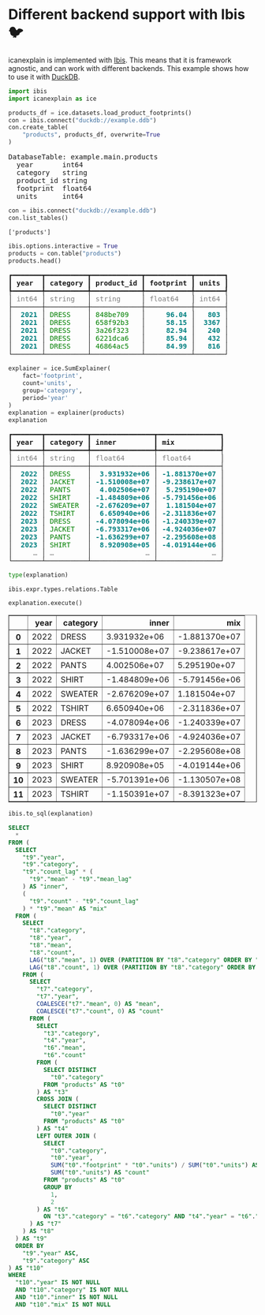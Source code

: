 # Different backend support with Ibis 🐦

icanexplain is implemented with [Ibis](https://github.com/ibis-project/ibis). This means that it is framework agnostic, and can work with different backends. This example shows how to use it with [DuckDB](https://duckdb.org/).


```python
import ibis
import icanexplain as ice

products_df = ice.datasets.load_product_footprints()
con = ibis.connect("duckdb://example.ddb")
con.create_table(
    "products", products_df, overwrite=True
)
```




<pre style="white-space:pre;overflow-x:auto;line-height:normal;font-family:Menlo,'DejaVu Sans Mono',consolas,'Courier New',monospace">DatabaseTable: example.main.products
  year       int64
  category   string
  product_id string
  footprint  float64
  units      int64
</pre>





```python
con = ibis.connect("duckdb://example.ddb")
con.list_tables()
```




    ['products']




```python
ibis.options.interactive = True
products = con.table("products")
products.head()
```




<pre style="white-space:pre;overflow-x:auto;line-height:normal;font-family:Menlo,'DejaVu Sans Mono',consolas,'Courier New',monospace">┏━━━━━━━┳━━━━━━━━━━┳━━━━━━━━━━━━┳━━━━━━━━━━━┳━━━━━━━┓
┃<span style="font-weight: bold"> year  </span>┃<span style="font-weight: bold"> category </span>┃<span style="font-weight: bold"> product_id </span>┃<span style="font-weight: bold"> footprint </span>┃<span style="font-weight: bold"> units </span>┃
┡━━━━━━━╇━━━━━━━━━━╇━━━━━━━━━━━━╇━━━━━━━━━━━╇━━━━━━━┩
│ <span style="color: #7f7f7f; text-decoration-color: #7f7f7f">int64</span> │ <span style="color: #7f7f7f; text-decoration-color: #7f7f7f">string</span>   │ <span style="color: #7f7f7f; text-decoration-color: #7f7f7f">string</span>     │ <span style="color: #7f7f7f; text-decoration-color: #7f7f7f">float64</span>   │ <span style="color: #7f7f7f; text-decoration-color: #7f7f7f">int64</span> │
├───────┼──────────┼────────────┼───────────┼───────┤
│  <span style="color: #008080; text-decoration-color: #008080; font-weight: bold">2021</span> │ <span style="color: #008000; text-decoration-color: #008000">DRESS   </span> │ <span style="color: #008000; text-decoration-color: #008000">848be709  </span> │     <span style="color: #008080; text-decoration-color: #008080; font-weight: bold">96.04</span> │   <span style="color: #008080; text-decoration-color: #008080; font-weight: bold">803</span> │
│  <span style="color: #008080; text-decoration-color: #008080; font-weight: bold">2021</span> │ <span style="color: #008000; text-decoration-color: #008000">DRESS   </span> │ <span style="color: #008000; text-decoration-color: #008000">658f92b3  </span> │     <span style="color: #008080; text-decoration-color: #008080; font-weight: bold">58.15</span> │  <span style="color: #008080; text-decoration-color: #008080; font-weight: bold">3367</span> │
│  <span style="color: #008080; text-decoration-color: #008080; font-weight: bold">2021</span> │ <span style="color: #008000; text-decoration-color: #008000">DRESS   </span> │ <span style="color: #008000; text-decoration-color: #008000">3a26f323  </span> │     <span style="color: #008080; text-decoration-color: #008080; font-weight: bold">82.94</span> │   <span style="color: #008080; text-decoration-color: #008080; font-weight: bold">240</span> │
│  <span style="color: #008080; text-decoration-color: #008080; font-weight: bold">2021</span> │ <span style="color: #008000; text-decoration-color: #008000">DRESS   </span> │ <span style="color: #008000; text-decoration-color: #008000">6221dca6  </span> │     <span style="color: #008080; text-decoration-color: #008080; font-weight: bold">85.94</span> │   <span style="color: #008080; text-decoration-color: #008080; font-weight: bold">432</span> │
│  <span style="color: #008080; text-decoration-color: #008080; font-weight: bold">2021</span> │ <span style="color: #008000; text-decoration-color: #008000">DRESS   </span> │ <span style="color: #008000; text-decoration-color: #008000">46864ac5  </span> │     <span style="color: #008080; text-decoration-color: #008080; font-weight: bold">84.99</span> │   <span style="color: #008080; text-decoration-color: #008080; font-weight: bold">816</span> │
└───────┴──────────┴────────────┴───────────┴───────┘
</pre>





```python
explainer = ice.SumExplainer(
    fact='footprint',
    count='units',
    group='category',
    period='year'
)
explanation = explainer(products)
explanation
```




<pre style="white-space:pre;overflow-x:auto;line-height:normal;font-family:Menlo,'DejaVu Sans Mono',consolas,'Courier New',monospace">┏━━━━━━━┳━━━━━━━━━━┳━━━━━━━━━━━━━━━┳━━━━━━━━━━━━━━━┓
┃<span style="font-weight: bold"> year  </span>┃<span style="font-weight: bold"> category </span>┃<span style="font-weight: bold"> inner         </span>┃<span style="font-weight: bold"> mix           </span>┃
┡━━━━━━━╇━━━━━━━━━━╇━━━━━━━━━━━━━━━╇━━━━━━━━━━━━━━━┩
│ <span style="color: #7f7f7f; text-decoration-color: #7f7f7f">int64</span> │ <span style="color: #7f7f7f; text-decoration-color: #7f7f7f">string</span>   │ <span style="color: #7f7f7f; text-decoration-color: #7f7f7f">float64</span>       │ <span style="color: #7f7f7f; text-decoration-color: #7f7f7f">float64</span>       │
├───────┼──────────┼───────────────┼───────────────┤
│  <span style="color: #008080; text-decoration-color: #008080; font-weight: bold">2022</span> │ <span style="color: #008000; text-decoration-color: #008000">DRESS   </span> │  <span style="color: #008080; text-decoration-color: #008080; font-weight: bold">3.931932e+06</span> │ <span style="color: #008080; text-decoration-color: #008080; font-weight: bold">-1.881370e+07</span> │
│  <span style="color: #008080; text-decoration-color: #008080; font-weight: bold">2022</span> │ <span style="color: #008000; text-decoration-color: #008000">JACKET  </span> │ <span style="color: #008080; text-decoration-color: #008080; font-weight: bold">-1.510008e+07</span> │ <span style="color: #008080; text-decoration-color: #008080; font-weight: bold">-9.238617e+07</span> │
│  <span style="color: #008080; text-decoration-color: #008080; font-weight: bold">2022</span> │ <span style="color: #008000; text-decoration-color: #008000">PANTS   </span> │  <span style="color: #008080; text-decoration-color: #008080; font-weight: bold">4.002506e+07</span> │  <span style="color: #008080; text-decoration-color: #008080; font-weight: bold">5.295190e+07</span> │
│  <span style="color: #008080; text-decoration-color: #008080; font-weight: bold">2022</span> │ <span style="color: #008000; text-decoration-color: #008000">SHIRT   </span> │ <span style="color: #008080; text-decoration-color: #008080; font-weight: bold">-1.484809e+06</span> │ <span style="color: #008080; text-decoration-color: #008080; font-weight: bold">-5.791456e+06</span> │
│  <span style="color: #008080; text-decoration-color: #008080; font-weight: bold">2022</span> │ <span style="color: #008000; text-decoration-color: #008000">SWEATER </span> │ <span style="color: #008080; text-decoration-color: #008080; font-weight: bold">-2.676209e+07</span> │  <span style="color: #008080; text-decoration-color: #008080; font-weight: bold">1.181504e+07</span> │
│  <span style="color: #008080; text-decoration-color: #008080; font-weight: bold">2022</span> │ <span style="color: #008000; text-decoration-color: #008000">TSHIRT  </span> │  <span style="color: #008080; text-decoration-color: #008080; font-weight: bold">6.650940e+06</span> │ <span style="color: #008080; text-decoration-color: #008080; font-weight: bold">-2.311836e+07</span> │
│  <span style="color: #008080; text-decoration-color: #008080; font-weight: bold">2023</span> │ <span style="color: #008000; text-decoration-color: #008000">DRESS   </span> │ <span style="color: #008080; text-decoration-color: #008080; font-weight: bold">-4.078094e+06</span> │ <span style="color: #008080; text-decoration-color: #008080; font-weight: bold">-1.240339e+07</span> │
│  <span style="color: #008080; text-decoration-color: #008080; font-weight: bold">2023</span> │ <span style="color: #008000; text-decoration-color: #008000">JACKET  </span> │ <span style="color: #008080; text-decoration-color: #008080; font-weight: bold">-6.793317e+06</span> │ <span style="color: #008080; text-decoration-color: #008080; font-weight: bold">-4.924036e+07</span> │
│  <span style="color: #008080; text-decoration-color: #008080; font-weight: bold">2023</span> │ <span style="color: #008000; text-decoration-color: #008000">PANTS   </span> │ <span style="color: #008080; text-decoration-color: #008080; font-weight: bold">-1.636299e+07</span> │ <span style="color: #008080; text-decoration-color: #008080; font-weight: bold">-2.295608e+08</span> │
│  <span style="color: #008080; text-decoration-color: #008080; font-weight: bold">2023</span> │ <span style="color: #008000; text-decoration-color: #008000">SHIRT   </span> │  <span style="color: #008080; text-decoration-color: #008080; font-weight: bold">8.920908e+05</span> │ <span style="color: #008080; text-decoration-color: #008080; font-weight: bold">-4.019144e+06</span> │
│     <span style="color: #7f7f7f; text-decoration-color: #7f7f7f">…</span> │ <span style="color: #7f7f7f; text-decoration-color: #7f7f7f">…</span>        │             <span style="color: #7f7f7f; text-decoration-color: #7f7f7f">…</span> │             <span style="color: #7f7f7f; text-decoration-color: #7f7f7f">…</span> │
└───────┴──────────┴───────────────┴───────────────┘
</pre>





```python
type(explanation)
```




    ibis.expr.types.relations.Table




```python
explanation.execute()
```




<div>
<style scoped>
    .dataframe tbody tr th:only-of-type {
        vertical-align: middle;
    }

    .dataframe tbody tr th {
        vertical-align: top;
    }

    .dataframe thead th {
        text-align: right;
    }
</style>
<table border="1" class="dataframe">
  <thead>
    <tr style="text-align: right;">
      <th></th>
      <th>year</th>
      <th>category</th>
      <th>inner</th>
      <th>mix</th>
    </tr>
  </thead>
  <tbody>
    <tr>
      <th>0</th>
      <td>2022</td>
      <td>DRESS</td>
      <td>3.931932e+06</td>
      <td>-1.881370e+07</td>
    </tr>
    <tr>
      <th>1</th>
      <td>2022</td>
      <td>JACKET</td>
      <td>-1.510008e+07</td>
      <td>-9.238617e+07</td>
    </tr>
    <tr>
      <th>2</th>
      <td>2022</td>
      <td>PANTS</td>
      <td>4.002506e+07</td>
      <td>5.295190e+07</td>
    </tr>
    <tr>
      <th>3</th>
      <td>2022</td>
      <td>SHIRT</td>
      <td>-1.484809e+06</td>
      <td>-5.791456e+06</td>
    </tr>
    <tr>
      <th>4</th>
      <td>2022</td>
      <td>SWEATER</td>
      <td>-2.676209e+07</td>
      <td>1.181504e+07</td>
    </tr>
    <tr>
      <th>5</th>
      <td>2022</td>
      <td>TSHIRT</td>
      <td>6.650940e+06</td>
      <td>-2.311836e+07</td>
    </tr>
    <tr>
      <th>6</th>
      <td>2023</td>
      <td>DRESS</td>
      <td>-4.078094e+06</td>
      <td>-1.240339e+07</td>
    </tr>
    <tr>
      <th>7</th>
      <td>2023</td>
      <td>JACKET</td>
      <td>-6.793317e+06</td>
      <td>-4.924036e+07</td>
    </tr>
    <tr>
      <th>8</th>
      <td>2023</td>
      <td>PANTS</td>
      <td>-1.636299e+07</td>
      <td>-2.295608e+08</td>
    </tr>
    <tr>
      <th>9</th>
      <td>2023</td>
      <td>SHIRT</td>
      <td>8.920908e+05</td>
      <td>-4.019144e+06</td>
    </tr>
    <tr>
      <th>10</th>
      <td>2023</td>
      <td>SWEATER</td>
      <td>-5.701391e+06</td>
      <td>-1.130507e+08</td>
    </tr>
    <tr>
      <th>11</th>
      <td>2023</td>
      <td>TSHIRT</td>
      <td>-1.150391e+07</td>
      <td>-8.391323e+07</td>
    </tr>
  </tbody>
</table>
</div>




```python
ibis.to_sql(explanation)
```




```sql
SELECT
  *
FROM (
  SELECT
    "t9"."year",
    "t9"."category",
    "t9"."count_lag" * (
      "t9"."mean" - "t9"."mean_lag"
    ) AS "inner",
    (
      "t9"."count" - "t9"."count_lag"
    ) * "t9"."mean" AS "mix"
  FROM (
    SELECT
      "t8"."category",
      "t8"."year",
      "t8"."mean",
      "t8"."count",
      LAG("t8"."mean", 1) OVER (PARTITION BY "t8"."category" ORDER BY "t8"."year" ASC ROWS BETWEEN UNBOUNDED PRECEDING AND UNBOUNDED FOLLOWING) AS "mean_lag",
      LAG("t8"."count", 1) OVER (PARTITION BY "t8"."category" ORDER BY "t8"."year" ASC ROWS BETWEEN UNBOUNDED PRECEDING AND UNBOUNDED FOLLOWING) AS "count_lag"
    FROM (
      SELECT
        "t7"."category",
        "t7"."year",
        COALESCE("t7"."mean", 0) AS "mean",
        COALESCE("t7"."count", 0) AS "count"
      FROM (
        SELECT
          "t3"."category",
          "t4"."year",
          "t6"."mean",
          "t6"."count"
        FROM (
          SELECT DISTINCT
            "t0"."category"
          FROM "products" AS "t0"
        ) AS "t3"
        CROSS JOIN (
          SELECT DISTINCT
            "t0"."year"
          FROM "products" AS "t0"
        ) AS "t4"
        LEFT OUTER JOIN (
          SELECT
            "t0"."category",
            "t0"."year",
            SUM("t0"."footprint" * "t0"."units") / SUM("t0"."units") AS "mean",
            SUM("t0"."units") AS "count"
          FROM "products" AS "t0"
          GROUP BY
            1,
            2
        ) AS "t6"
          ON "t3"."category" = "t6"."category" AND "t4"."year" = "t6"."year"
      ) AS "t7"
    ) AS "t8"
  ) AS "t9"
  ORDER BY
    "t9"."year" ASC,
    "t9"."category" ASC
) AS "t10"
WHERE
  "t10"."year" IS NOT NULL
  AND "t10"."category" IS NOT NULL
  AND "t10"."inner" IS NOT NULL
  AND "t10"."mix" IS NOT NULL
```


